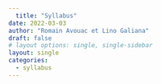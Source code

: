 ```yaml
---
  title: "Syllabus"
date: 2022-03-03
author: "Romain Avouac et Lino Galiana"
draft: false
# layout options: single, single-sidebar
layout: single
categories:
  - syllabus
---
```

  
